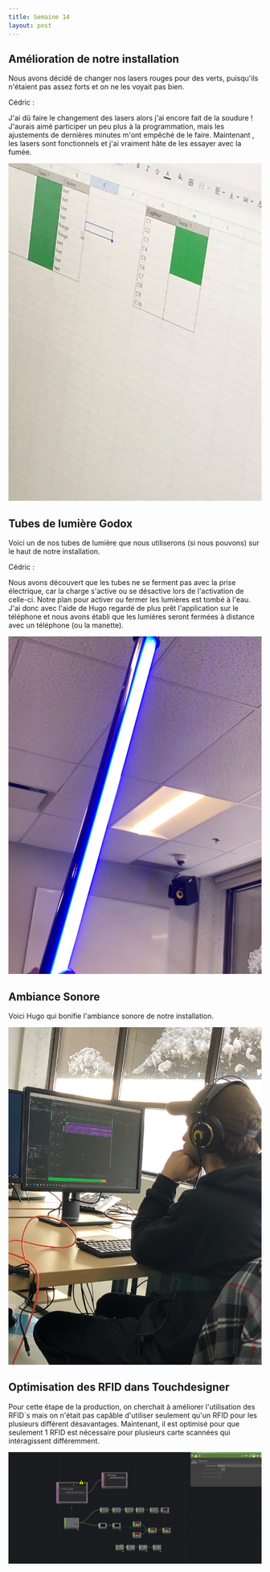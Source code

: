 ```yaml
---
title: Semaine 14
layout: post
---
```


## Amélioration de notre installation


Nous avons décidé de changer nos lasers rouges pour des verts, puisqu'ils n'étaient pas assez forts et on ne les voyait pas bien.  

Cédric : 

J'ai dû faire le changement des lasers alors j'ai encore fait de la soudure ! J'aurais aimé participer un peu plus à la programmation, mais les ajustements de dernières minutes m'ont empêché de le faire. Maintenant , les lasers sont fonctionnels et j'ai vraiment hâte de les essayer avec la fumée.


![Image de changement de lasers rouges pour des verts](../medias/lasers_verts.jpg)


## Tubes de lumière Godox

Voici un de nos tubes de lumière que nous utiliserons (si nous pouvons) sur le haut de notre installation.

Cédric : 

Nous avons découvert que les tubes ne se ferment pas avec la prise électrique, car la charge s'active ou se désactive lors de l'activation de celle-ci. Notre plan pour activer ou fermer les lumières est tombé à l'eau. J'ai donc avec l'aide de Hugo regardé de plus prêt l'application sur le téléphone et nous avons établi que les lumières seront fermées à distance avec un téléphone (ou la manette).

![Image de tube de lumière](../medias/tube_lumiere.jpg)

## Ambiance Sonore

Voici Hugo qui bonifie l'ambiance sonore de notre installation.

![Hugo qui travaille](../medias/hugo_ambiance.jpg)


## Optimisation des RFID dans Touchdesigner

Pour cette étape de la production, on cherchait à améliorer l'utilisation des RFID`s mais on n'était pas capâble d'utiliser seulement qu'un RFID pour les plusieurs différent désavantages. Maintenant, il est optimisé pour que seulement 1 RFID est nécessaire pour plusieurs carte scannées qui intéragissent différemment.


![Image optimisation RFID](../medias/optimisation_rfid.png)

